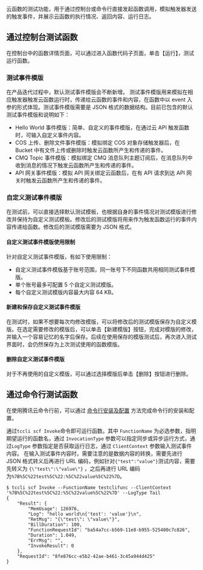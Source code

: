 云函数的测试功能，用于通过控制台或命令行直接发起函数调用，模拟触发器发送的触发事件，并展示云函数的执行情况、返回内容、运行日志。

## 通过控制台测试函数
在控制台中的函数详情页面，可以通过进入函数代码子页面，单击【运行】，测试运行函数。

### 测试事件模版
在产品迭代过程中，默认测试事件模版会不断新增。
测试事件模版用来模拟在相应触发器触发云函数运行时，传递给云函数的事件和内容，在函数中以 event 入参的形式体现。测试事件模版需要是 JSON 格式的数据结构。目前已包含的默认测试事件模版和说明如下：
* Hello World 事件模版：简单、自定义的事件模版，在通过云 API 触发函数时，可输入自定义事件内容。
* COS 上传、删除文件事件模版：模拟绑定 COS 对象存储触发器后，在 Bucket 中有文件上传或删除时触发云函数所产生和传递的事件。
* CMQ Topic 事件模版：模拟绑定 CMQ 消息队列主题订阅后，在消息队列中收到消息的情况下触发云函数所产生和传递的事件。
* API 网关事件模版：模拟 API 网关绑定云函数后，在有 API 请求到达 API 网关时触发云函数所产生和传递的事件。

### 自定义测试事件模版
在测试前，可以直接选择默认测试模板，也根据自身的事件情况对测试模版进行修改并保持为自定义测试模板。修改后的测试模版将用来作为触发函数运行的事件内容传递给函数。修改后的测试模版需要为 JSON 格式。

#### 自定义测试事件模版使用限制
针对自定义测试事件模版，有如下使用限制：
- 自定义测试事件模版基于账号范围，同一账号下不同函数共用相同测试事件模版。
- 单个账号最多可配置 5 个自定义测试模版。
- 每个自定义测试模版内容最大内容 64 KB。

#### 新建和保存自定义测试事件模版
在测试时，如果不想要每次均修改模版，可以将修改后的测试模版保存为自定义模版。在选定需要修改的模版后，可以单击【新建模版】按钮，完成对模版的修改，并输入一个容易记忆的名字后保存。后续在使用保存的模版测试后，再次进入测试界面时，会仍然保存为上次测试使用的函数模版。

#### 删除自定义测试事件模版
对于不再使用的自定义模版，可以通过选择模版后单击【删除】按钮进行删除。

## 通过命令行测试函数
在使用腾讯云命令行前，可以通过 [命令行安装及配置](https://intl.cloud.tencent.com/document/product/1013/30220) 方法完成命令行的安装和配置。

通过`tccli scf Invoke`命令即可运行函数。其中 `FunctionName` 为必选参数，指明期望运行的函数名，通过 `InvocationType` 参数可以指定同步或异步运行方式，通过`LogType` 参数指定是否获取运行日志，通过 `ClientContext` 参数输入测试事件内容。
在输入测试事件内容时，需要注意的是数据内容的转换，需要先进行 JSON 格式转义后再进行 URL 编码，例如针对`{"test":"value"}`测试内容，需要先转义为 `{\"test\":\"value\"}` ，之后再进行 URL 编码为`%7B%5C%22test%5C%22:%5C%22value%5C%22%7D`。
```
$ tccli scf Invoke --FunctionName testclifunc --ClientContext '%7B%5C%22test%5C%22:%5C%22value%5C%22%7D' --LogType Tail
{
    "Result": {
        "MemUsage": 126976, 
        "Log": "hello world\n{'test': 'value'}\n", 
        "RetMsg": "{\"test\": \"value\"}", 
        "BillDuration": 100, 
        "FunctionRequestId": "ba54a7cc-b569-11e8-b955-525400c7c826", 
        "Duration": 1.049, 
        "ErrMsg": "", 
        "InvokeResult": 0
    }, 
    "RequestId": "8fe876cc-e5b2-42ae-b461-3c45a944d425"
}
```